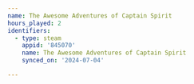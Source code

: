 ```yaml
---
name: The Awesome Adventures of Captain Spirit
hours_played: 2
identifiers:
  - type: steam
    appid: '845070'
    name: The Awesome Adventures of Captain Spirit
    synced_on: '2024-07-04'

---
```

